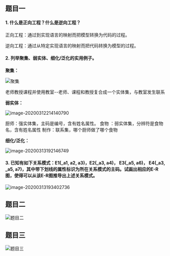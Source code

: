 ## 题目一

#### 1. 什么是正向工程？什么是逆向工程？

正向工程：通过到实现语言的映射而把模型转换为代码的过程。

逆向工程：通过从特定实现语言的映射而把代码转换为模型的过程。

#### 2. 列举聚集、弱实体、细化/泛化的实用例子。

**聚集：**

![聚集](聚集.png)

老师教授课程并使用教室--老师、课程和教授复合成一个实体集，与教室发生联系

**弱实体：**

![image-20200312214140790](弱实体.png)

厨师：强实体集，主码是编号，含有姓名属性。
食物 ：弱实体集，分辨符是食物名，含有姓名属性
制作：联系集，哪个厨师做了哪个食物

**细化/泛化：**

![image-20200313192146749](细化泛化.png)

#### 3. 已知有如下关系模式：E1(_a1, a2, a3)，E2(_a3, a4)， E3(_a5, a6)， E4(_a3, _a5, a7)，其中带下划线的属性标识为所在关系模式的主码。试画出相应的E-R图，使得可以从该E-R图推导出上述关系模式。

![image-20200313193402736](推导.png)

## 题目二

![题目二](题目二.png)



## 题目三

![题目三](题目三.jpg)
